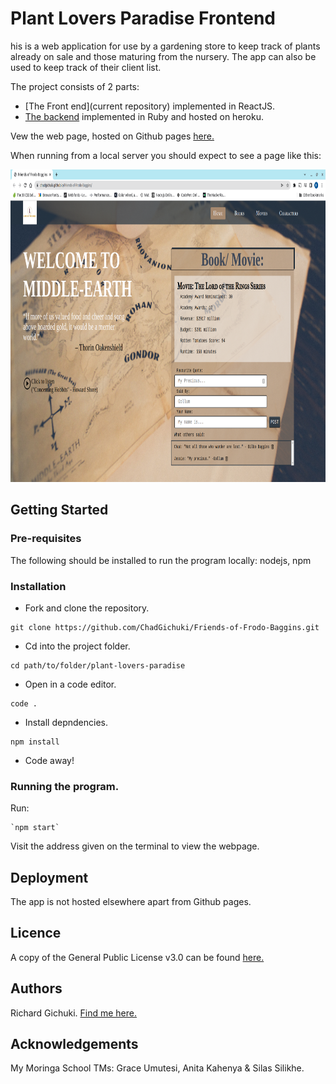 # Plant Lovers Paradise Frontend
his is a web application for use by a gardening store to keep track of plants already on sale and those maturing from the nursery. The app can also be used to keep track of their client list. 

The project consists of 2 parts:
- [The Front end](current repository) implemented in ReactJS.
- [The backend](https://github.com/ChadGichuki/Plant-Lovers-Paradise-App.git) implemented in Ruby and hosted on heroku.

Vew the web page, hosted on Github pages [here.](https://chadgichuki.github.io/Friends-of-Frodo-Baggins/) 

When running from a local server you should expect to see a page like this:

<img src="https://github.com/ChadGichuki/Friends-of-Frodo-Baggins/blob/main/media/landing-page.png" height="500">


## Getting Started
### Pre-requisites
The following should be installed to run the program locally: nodejs, npm

### Installation
- Fork and clone the repository.
```
git clone https://github.com/ChadGichuki/Friends-of-Frodo-Baggins.git   
```

- Cd into the project folder.
```
cd path/to/folder/plant-lovers-paradise
```

- Open in a code editor.
```
code .
```
 - Install depndencies.
 ```
 npm install
 ```
- Code away!

### Running the program.
Run:
```
`npm start`

```
Visit the address given on the terminal to view the webpage.


## Deployment
The app is not hosted elsewhere apart from Github pages.

## Licence
A copy of the General Public License v3.0 can be found [here.](LICENSE)

## Authors
Richard Gichuki. [Find me here.](https://github.com/ChadGichuki)

## Acknowledgements
My Moringa School TMs: Grace Umutesi, Anita Kahenya & Silas Silikhe.


